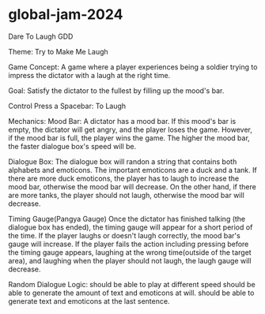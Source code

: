 # global-jam-2024

Dare To Laugh GDD

Theme: Try to Make Me Laugh

Game Concept: A game where a player experiences being a soldier trying to impress the dictator with a laugh at the right time.

Goal:
Satisfy the dictator to the fullest by filling up the mood's bar.

Control
Press a Spacebar: To Laugh

Mechanics: 
Mood Bar:
A dictator has a mood bar. If this mood's bar is empty, the dictator will get angry, and the player loses the game. However, if the mood bar is full, the player wins the game.
The higher the mood bar, the faster dialogue box's speed will be.

Dialogue Box:
The dialogue box will randon a string that contains both alphabets and emoticons. The important emoticons are a duck and a tank. If there are more duck emoticons, the player has to laugh to increase the mood bar, otherwise the mood bar will decrease. On the other hand, if there are more tanks, the player should not laugh, otherwise the mood bar will decrease.

Timing Gauge(Pangya Gauge)
Once the dictator has finished talking (the dialogue box has ended), the timing gauge will appear for a short period of the time.
If the player laughs or doesn't laugh correctly, the mood bar's gauge will increase. If the player fails the action including pressing before the timing gauge appears, laughing at the wrong time(outside of the target area), and laughing when the player should not laugh, the laugh gauge will decrease.

Random Dialogue Logic:
should be able to play at different speed
should be able to generate the amount of text and emoticons at will.
should be able to generate text and emoticons  at the last sentence.
